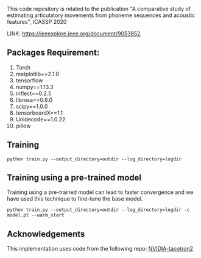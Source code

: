 This code repository is related to the publication "A comparative study of estimating articulatory movements from phoneme sequences and acoustic features", ICASSP 2020 

LINK: https://ieeexplore.ieee.org/document/9053852

## Packages Requirement:
1. Torch
2. matplotlib==2.1.0
3. tensorflow
4. numpy==1.13.3
5. inflect==0.2.5
6. librosa==0.6.0
7. scipy==1.0.0
8. tensorboardX==1.1
9. Unidecode==1.0.22
10. pillow

## Training
 `python train.py --output_directory=outdir --log_directory=logdir`


## Training using a pre-trained model
Training using a pre-trained model can lead to faster convergence and we have used this technique to fine-tune the base model. 

 `python train.py --output_directory=outdir --log_directory=logdir -c model.pt --warm_start`
 
 ## Acknowledgements
This implementation uses code from the following repo: [NVIDIA-tacotron2](https://github.com/NVIDIA/tacotron2)
